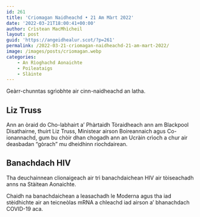 ```yaml
---
id: 261
title: 'Criomagan Naidheachd • 21 Am Màrt 2022'
date: '2022-03-21T18:00:41+00:00'
author: Crìstean MacMhìcheil
layout: post
guid: 'https://angeidhealur.scot/?p=261'
permalink: /2022-03-21-criomagan-naidheachd-21-am-mart-2022/
image: /images/posts/criomagan.webp
categories:
    - An Rìoghachd Aonaichte
    - Poileataigs
    - Slàinte
---
```


Geàrr-chunntas sgrìobhte air cinn-naidheachd an latha.

## Liz Truss

Ann an òraid do Cho-labhairt a’ Phàrtaidh Tòraidheach ann am Blackpool Disathairne, thuirt Liz Truss, Ministear airson Boireannaich agus Co-ionannachd, gum bu chòir dhan chogadh ann an Ucràin crìoch a chur air deasbadan “gòrach” mu dheidhinn riochdairean.

## Banachdach HIV

Tha deuchainnean clionaigeach air trì banachdaichean HIV air tòiseachadh anns na Stàitean Aonaichte.

Chaidh na banachdaichean a leasachadh le Moderna agus tha iad stèidhichte air an teicneòlas mRNA a chleachd iad airson a’ bhanachdach COVID-19 aca.
